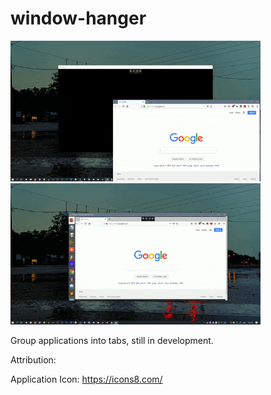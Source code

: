 # window-hanger
<p float="left">
  <img src="./resources/pinning.gif?raw=true" width="400" />
  <img src="./resources/12apps.gif?raw=true" width="400" /> 
</p>

Group applications into tabs, still in development.

Attribution:

Application Icon: https://icons8.com/
